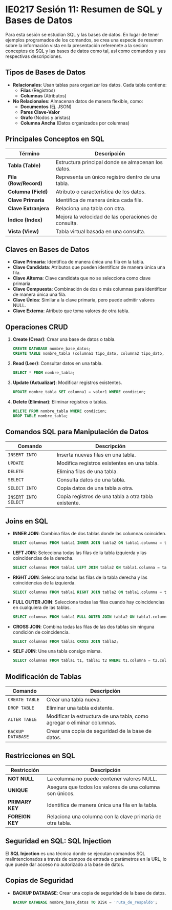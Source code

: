 # IE0217 Sesión 11: Resumen de SQL y Bases de Datos

Para esta sesión se estudian SQL y las bases de datos. En lugar de tener ejemplos programados de los comandos, se crea una especie de resumen sobre la información vista en la presentación referenete a la sesión: conceptos de SQL y las bases de datos como tal, así como comandos y sus respectivas descripciones. 

## Tipos de Bases de Datos
- **Relacionales**: Usan tablas para organizar los datos. Cada tabla contiene:
  - **Filas** (Registros)
  - **Columnas** (Atributos)
- **No Relacionales**: Almacenan datos de manera flexible, como:
  - **Documentos** (Ej. JSON)
  - **Pares Clave-Valor**
  - **Grafo** (Nodos y aristas)
  - **Columna Ancha** (Datos organizados por columnas)

## Principales Conceptos en SQL

| Término               | Descripción                                                                 |
|-----------------------|-----------------------------------------------------------------------------|
| **Tabla (Table)**      | Estructura principal donde se almacenan los datos.                          |
| **Fila (Row/Record)**  | Representa un único registro dentro de una tabla.                           |
| **Columna (Field)**    | Atributo o característica de los datos.                                     |
| **Clave Primaria**     | Identifica de manera única cada fila.                                       |
| **Clave Extranjera**   | Relaciona una tabla con otra.                                               |
| **Índice (Index)**     | Mejora la velocidad de las operaciones de consulta.                         |
| **Vista (View)**       | Tabla virtual basada en una consulta.                                       |

## Claves en Bases de Datos

- **Clave Primaria**: Identifica de manera única una fila en la tabla.
- **Clave Candidata**: Atributos que pueden identificar de manera única una fila.
- **Clave Alterna**: Clave candidata que no se selecciona como clave primaria.
- **Clave Compuesta**: Combinación de dos o más columnas para identificar de manera única una fila.
- **Clave Única**: Similar a la clave primaria, pero puede admitir valores NULL.
- **Clave Externa**: Atributo que toma valores de otra tabla.

## Operaciones CRUD

1. **Create (Crear)**: Crear una base de datos o tabla.
   ```sql
   CREATE DATABASE nombre_base_datos;
   CREATE TABLE nombre_tabla (columna1 tipo_dato, columna2 tipo_dato, ...);
   ```

2. **Read (Leer)**: Consultar datos en una tabla.
   ```sql
   SELECT * FROM nombre_tabla;
   ```

3. **Update (Actualizar)**: Modificar registros existentes.
   ```sql
   UPDATE nombre_tabla SET columna1 = valor1 WHERE condicion;
   ```

4. **Delete (Eliminar)**: Eliminar registros o tablas.
   ```sql
   DELETE FROM nombre_tabla WHERE condicion;
   DROP TABLE nombre_tabla;
   ```

## Comandos SQL para Manipulación de Datos

| Comando              | Descripción                                                                                       |
|----------------------|---------------------------------------------------------------------------------------------------|
| `INSERT INTO`        | Inserta nuevas filas en una tabla.                                                                 |
| `UPDATE`             | Modifica registros existentes en una tabla.                                                        |
| `DELETE`             | Elimina filas de una tabla.                                                                        |
| `SELECT`             | Consulta datos de una tabla.                                                                       |
| `SELECT INTO`        | Copia datos de una tabla a otra.                                                                   |
| `INSERT INTO SELECT` | Copia registros de una tabla a otra tabla existente.                                               |

## Joins en SQL

- **INNER JOIN**: Combina filas de dos tablas donde las columnas coinciden.
   ```sql
   SELECT columnas FROM tabla1 INNER JOIN tabla2 ON tabla1.columna = tabla2.columna;
   ```

- **LEFT JOIN**: Selecciona todas las filas de la tabla izquierda y las coincidencias de la derecha.
   ```sql
   SELECT columnas FROM tabla1 LEFT JOIN tabla2 ON tabla1.columna = tabla2.columna;
   ```

- **RIGHT JOIN**: Selecciona todas las filas de la tabla derecha y las coincidencias de la izquierda.
   ```sql
   SELECT columnas FROM tabla1 RIGHT JOIN tabla2 ON tabla1.columna = tabla2.columna;
   ```

- **FULL OUTER JOIN**: Selecciona todas las filas cuando hay coincidencias en cualquiera de las tablas.
   ```sql
   SELECT columnas FROM tabla1 FULL OUTER JOIN tabla2 ON tabla1.columna = tabla2.columna;
   ```

- **CROSS JOIN**: Combina todas las filas de las dos tablas sin ninguna condición de coincidencia.
   ```sql
   SELECT columnas FROM tabla1 CROSS JOIN tabla2;
   ```

- **SELF JOIN**: Une una tabla consigo misma.
   ```sql
   SELECT columnas FROM tabla1 t1, tabla1 t2 WHERE t1.columna = t2.columna;
   ```

## Modificación de Tablas

| Comando               | Descripción                                                                              |
|-----------------------|------------------------------------------------------------------------------------------|
| `CREATE TABLE`        | Crear una tabla nueva.                                                                    |
| `DROP TABLE`          | Eliminar una tabla existente.                                                             |
| `ALTER TABLE`         | Modificar la estructura de una tabla, como agregar o eliminar columnas.                   |
| `BACKUP DATABASE`     | Crear una copia de seguridad de la base de datos.                                         |

## Restricciones en SQL

| Restricción  | Descripción                                                                |
|--------------|----------------------------------------------------------------------------|
| **NOT NULL** | La columna no puede contener valores NULL.                                 |
| **UNIQUE**   | Asegura que todos los valores de una columna son únicos.                   |
| **PRIMARY KEY** | Identifica de manera única una fila en la tabla.                        |
| **FOREIGN KEY** | Relaciona una columna con la clave primaria de otra tabla.              |

## Seguridad en SQL: SQL Injection

El **SQL Injection** es una técnica donde se ejecutan comandos SQL malintencionados a través de campos de entrada o parámetros en la URL, lo que puede dar acceso no autorizado a la base de datos.

## Copias de Seguridad

- **BACKUP DATABASE**: Crear una copia de seguridad de la base de datos.
   ```sql
   BACKUP DATABASE nombre_base_datos TO DISK = 'ruta_de_respaldo';
   ```

